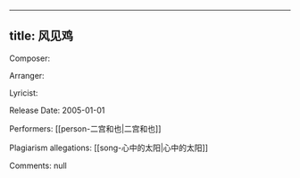 
---
title: 风见鸡
---
Composer: 

Arranger: 

Lyricist: 

Release Date: 2005-01-01

Performers: [[person-二宫和也|二宫和也]]

Plagiarism allegations:
[[song-心中的太阳|心中的太阳]]

Comments:
null
